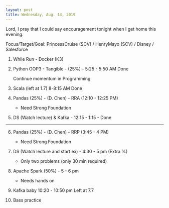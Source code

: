 ```yaml
---
layout: post
title: Wednesday, Aug. 14, 2019
---
```


Lord, I pray that I could say encouragement tonight when I get home this evening.
  

Focus/Target/Goal:  PrincessCruise (SCV) / HenryMayo (SCV) / Disney / Salesforce  


1. While Run - Docker (K3)

2. Python OOP3 - Tangible - (25%) - 5:25 - 5:50 AM Done

   Continue momentum in Programming
      
3. Scala (left at 1.7) 8-8:15 AM Done


4. Pandas (25%) - (D. Chen) - RRA (12:10 - 12:25 PM)  
    - Need Strong Foundation

5. DS (Watch lecture) & Kafka - 12:15 - 1:15 - Done
  
----------------

6. Pandas (25%) - (D. Chen) - RRP (3:45 - 4 PM) 
    - Need Strong Foundation
 

7. DS (Watch lecture and start ex) - 4:30 - 5 pm (Extra %)
   - Only two problems (only 30 min required)


8. Apache Spark (50%) - 5 - 6 pm 
   - Needs hands on


9. Kafka baby 10:20 - 10:50 pm
   Left at 7.7


10. Bass practice 
